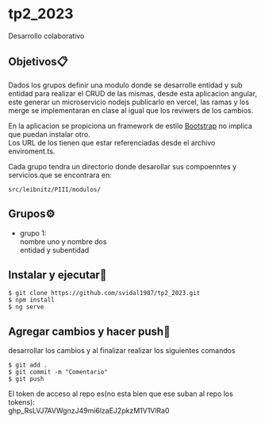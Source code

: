 # tp2_2023
Desarrollo colaborativo

## Objetivos📋
Dados los grupos definir una modulo donde se desarrolle entidad y sub entidad para realizar el CRUD de las mismas, desde esta aplicacion angular, este generar  un microservicio nodejs publicarlo en vercel, las ramas y los merge se implementaran en clase al igual que los reviwers de los cambios.
  
En la aplicacion se propiciona un framework de estilo [Bootstrap](https://getbootstrap.com/) no implica que puedan instalar otro.  
Los URL de los tienen que estar referenciadas desde el archivo enviroment.ts.  

Cada grupo tendra un directorio donde desarollar sus compoenntes y servicios.que se encontrara en:  

```
src/leibnitz/PIII/modulos/
```

## Grupos⚙️
* grupo 1:    
nombre uno y nombre dos   
entidad y subentidad   


## Instalar y ejecutar🔧
```
$ git clone https://github.com/svidal1987/tp2_2023.git
$ npm install
$ ng serve
```


## Agregar cambios y hacer push🔧
desarrollar los cambios y al finalizar realizar los siguientes comandos

```
$ git add .
$ git commit -m "Comentario"
$ git push
```

El token de acceso al repo es(no esta bien que ese suban al repo los tokens):  
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

